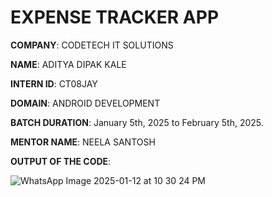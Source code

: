 # EXPENSE TRACKER APP

**COMPANY**: CODETECH IT SOLUTIONS

**NAME**: ADITYA DIPAK KALE

**INTERN ID**: CT08JAY

**DOMAIN**: ANDROID DEVELOPMENT

**BATCH DURATION**: January 5th, 2025 to February 5th, 2025.

**MENTOR NAME**: NEELA SANTOSH 

**OUTPUT OF THE CODE**: 

![WhatsApp Image 2025-01-12 at 10 30 24 PM](https://github.com/user-attachments/assets/734fba35-2662-443e-abd2-685dac0b9c24)

